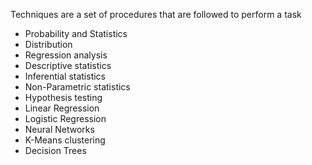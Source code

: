 
Techniques are a set of procedures that are followed to perform a task

- Probability and Statistics
- Distribution
- Regression analysis
- Descriptive statistics
- Inferential statistics
- Non-Parametric statistics
- Hypothesis testing
- Linear Regression
- Logistic Regression
- Neural Networks
- K-Means clustering
- Decision Trees

